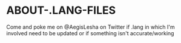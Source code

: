 ABOUT-.LANG-FILES
=================

Come and poke me on @AegisLesha on Twitter if .lang in which I'm involved need to be updated or if something isn't accurate/working
